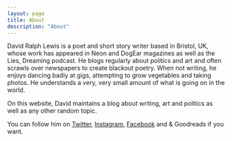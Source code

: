 ```yaml
---
layout: page
title: About
description: "About"
---
```


David Ralph Lewis is a poet and short story writer based in Bristol, UK, whose work has appeared in Neon and DogEar magazines as well as the Lies, Dreaming podcast. He blogs regularly about politics and art and often scrawls over newspapers to create blackout poetry. When not writing, he enjoys dancing badly at gigs, attempting to grow vegetables and taking photos. He understands a very, very small amount of what is going on in the world.

On this website, David maintains a blog about writing, art and politics as well as any other random topic.

You can follow him on [Twitter](www.twitter.com/davidralphlewis), [Instagram](www.instagram.com/davidralphlewis), [Facebook](www.facebook.com/davidralphlewis) and & Goodreads if you want.
